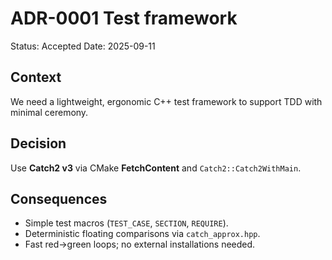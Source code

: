 # ADR-0001 Test framework
Status: Accepted
Date: 2025-09-11

## Context
We need a lightweight, ergonomic C++ test framework to support TDD with minimal ceremony.

## Decision
Use **Catch2 v3** via CMake **FetchContent** and `Catch2::Catch2WithMain`.

## Consequences
- Simple test macros (`TEST_CASE`, `SECTION`, `REQUIRE`).
- Deterministic floating comparisons via `catch_approx.hpp`.
- Fast red→green loops; no external installations needed.
